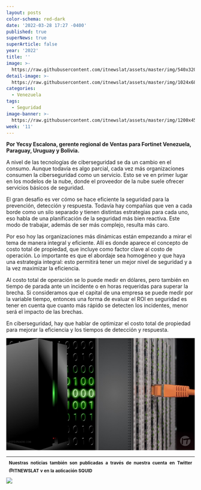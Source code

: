```yaml
---
layout: posts
color-schema: red-dark
date: '2022-03-28 17:27 -0400'
published: true
superNews: true
superArticle: false
year: '2022'
title: ''
image: >-
  https://raw.githubusercontent.com/itnewslat/assets/master/img/540x320/Ciberseguridad-p.jpg
detail-image: >-
  https://raw.githubusercontent.com/itnewslat/assets/master/img/1024x680/Ciberseguridad-g.jpg
categories:
  - Venezuela
tags:
  - Seguridad
image-banner: >-
  https://raw.githubusercontent.com/itnewslat/assets/master/img/1200x450/Articulo-Fortinet.jpg
week: '11'
---
```

**Por Yecsy Escalona, gerente regional de Ventas para Fortinet Venezuela, Paraguay, Uruguay y Bolivia.**

A nivel de las tecnologías de ciberseguridad se da un cambio en el consumo. Aunque todavía es algo parcial, cada vez más organizaciones consumen la ciberseguridad como un servicio. Esto se ve en primer lugar en los modelos de la nube, donde el proveedor de la nube suele ofrecer servicios básicos de seguridad.

El gran desafío es ver cómo se hace eficiente la seguridad para la prevención, detección y respuesta. Todavía hay compañías que ven a cada borde como un silo separado y tienen distintas estrategias para cada uno, eso habla de una planificación de la seguridad más bien reactiva. Este modo de trabajar, además de ser más complejo, resulta más caro. 

Por eso hoy las organizaciones más dinámicas están empezando a mirar el tema de manera integral y eficiente. Allí es donde aparece el concepto de costo total de propiedad, que incluye como factor clave al costo de operación. Lo importante es que el abordaje sea homogéneo y que haya una estrategia integral: esto permitirá tener un mejor nivel de seguridad y a la vez maximizar la eficiencia. 

Al costo total de operación se lo puede medir en dólares, pero también en tiempo de parada ante un incidente o en horas requeridas para superar la brecha. Si consideramos que el capital de una empresa se puede medir por la variable tiempo, entonces una forma de evaluar el ROI en seguridad es tener en cuenta que cuanto más rápido se detecten los incidentes, menor será el impacto de las brechas.
 
En ciberseguridad, hay que hablar de optimizar el costo total de propiedad para mejorar la eficiencia y los tiempos de detección y respuesta.

![](https://raw.githubusercontent.com/itnewslat/assets/master/img/540x320/Ciberseguridad-p.jpg)

<table style="height: 42px;" width="569">
<tbody>
<tr>
<td style="text-align: justify;"><sub><strong>Nuestras noticias también son publicadas a través de nuestra cuenta en Twitter <a href="https://twitter.com/itnewslat?lang=es">@ITNEWSLAT</a> y en la aplicación <a href="https://squidapp.co/en/">SQUID</a></strong></sub></td>
</tr>
</tbody>
</table>

<img src="https://tracker.metricool.com/c3po.jpg?hash=56f88a41e39ab42c063cc51676587a04"/>
